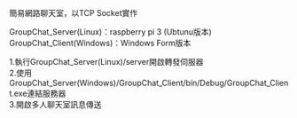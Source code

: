 簡易網路聊天室，以TCP Socket實作  

GroupChat_Server(Linux)：raspberry pi 3 (Ubtunu版本)  
GroupChat_Client(Windows)：Windows Form版本  

1.執行GroupChat_Server(Linux)/server開啟轉發伺服器  
2.使用GroupChat_Server(Windows)/GroupChat_Client/bin/Debug/GroupChat_Client.exe連結服務器  
3.開啟多人聊天室訊息傳送

